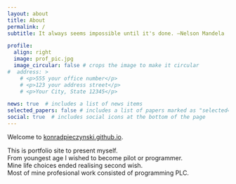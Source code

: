 ```yaml
---
layout: about
title: About
permalink: /
subtitle: It always seems impossible until it's done. —Nelson Mandela

profile:
  align: right
  image: prof_pic.jpg
  image_circular: false # crops the image to make it circular
#  address: >
    # <p>555 your office number</p>
    # <p>123 your address street</p>
    # <p>Your City, State 12345</p>

news: true  # includes a list of news items
selected_papers: false # includes a list of papers marked as "selected={true}"
social: true  # includes social icons at the bottom of the page
---
```


Welcome to <a href="https://konradpieczynski.github.io">konradpieczynski.github.io</a>.  
  
This is portfolio site to present myself.  
From youngest age I wished to become pilot or programmer.  
Mine life choices ended realising second wish.  
Most of mine profesional work consisted of programming PLC.

